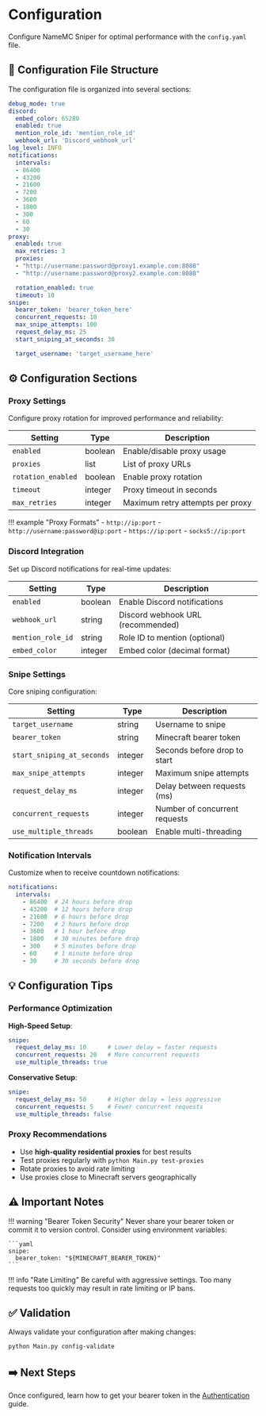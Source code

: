 # Configuration

Configure NameMC Sniper for optimal performance with the `config.yaml` file.

## :wrench: Configuration File Structure

The configuration file is organized into several sections:

```yaml
debug_mode: true
discord:
  embed_color: 65280
  enabled: true
  mention_role_id: 'mention_role_id'
  webhook_url: 'Discord_webhook_url'
log_level: INFO
notifications:
  intervals:
  - 86400
  - 43200
  - 21600
  - 7200
  - 3600
  - 1800
  - 300
  - 60
  - 30
proxy:
  enabled: true
  max_retries: 3
  proxies:
  - "http://username:password@proxy1.example.com:8080"
  - "http://username:password@proxy2.example.com:8080"

  rotation_enabled: true
  timeout: 10
snipe:
  bearer_token: 'bearer_token_here'
  concurrent_requests: 10
  max_snipe_attempts: 100
  request_delay_ms: 25
  start_sniping_at_seconds: 30

  target_username: 'target_username_here'
```

## :gear: Configuration Sections

### Proxy Settings

Configure proxy rotation for improved performance and reliability:

| Setting | Type | Description |
|---------|------|-------------|
| `enabled` | boolean | Enable/disable proxy usage |
| `proxies` | list | List of proxy URLs |
| `rotation_enabled` | boolean | Enable proxy rotation |
| `timeout` | integer | Proxy timeout in seconds |
| `max_retries` | integer | Maximum retry attempts per proxy |

!!! example "Proxy Formats"
    - `http://ip:port`
    - `http://username:password@ip:port`
    - `https://ip:port`
    - `socks5://ip:port`

### Discord Integration

Set up Discord notifications for real-time updates:

| Setting | Type | Description |
|---------|------|-------------|
| `enabled` | boolean | Enable Discord notifications |
| `webhook_url` | string | Discord webhook URL (recommended) |
| `mention_role_id` | string | Role ID to mention (optional) |
| `embed_color` | integer | Embed color (decimal format) |

### Snipe Settings

Core sniping configuration:

| Setting | Type | Description |
|---------|------|-------------|
| `target_username` | string | Username to snipe |
| `bearer_token` | string | Minecraft bearer token |
| `start_sniping_at_seconds` | integer | Seconds before drop to start |
| `max_snipe_attempts` | integer | Maximum snipe attempts |
| `request_delay_ms` | integer | Delay between requests (ms) |
| `concurrent_requests` | integer | Number of concurrent requests |
| `use_multiple_threads` | boolean | Enable multi-threading |

### Notification Intervals

Customize when to receive countdown notifications:

```yaml
notifications:
  intervals:
    - 86400  # 24 hours before drop
    - 43200  # 12 hours before drop
    - 21600  # 6 hours before drop
    - 7200   # 2 hours before drop
    - 3600   # 1 hour before drop
    - 1800   # 30 minutes before drop
    - 300    # 5 minutes before drop
    - 60     # 1 minute before drop
    - 30     # 30 seconds before drop
```

## :bulb: Configuration Tips

### Performance Optimization

**High-Speed Setup**:
```yaml
snipe:
  request_delay_ms: 10      # Lower delay = faster requests
  concurrent_requests: 20   # More concurrent requests
  use_multiple_threads: true
```

**Conservative Setup**:
```yaml
snipe:
  request_delay_ms: 50      # Higher delay = less aggressive
  concurrent_requests: 5    # Fewer concurrent requests
  use_multiple_threads: false
```

### Proxy Recommendations

- Use **high-quality residential proxies** for best results
- Test proxies regularly with `python Main.py test-proxies`
- Rotate proxies to avoid rate limiting
- Use proxies close to Minecraft servers geographically

## :warning: Important Notes

!!! warning "Bearer Token Security"
    Never share your bearer token or commit it to version control. Consider using environment variables:
    
    ```yaml
    snipe:
      bearer_token: "${MINECRAFT_BEARER_TOKEN}"
    ```

!!! info "Rate Limiting"
    Be careful with aggressive settings. Too many requests too quickly may result in rate limiting or IP bans.

## :white_check_mark: Validation

Always validate your configuration after making changes:

```bash
python Main.py config-validate
```

## :arrow_right: Next Steps

Once configured, learn how to get your bearer token in the [Authentication](authentication.md) guide.
